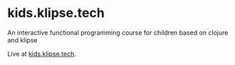 # kids.klipse.tech
An interactive functional programming course for children based on clojure and klipse

Live at [kids.klipse.tech](http://kids.klipse.tech/).


